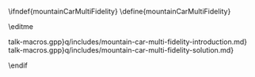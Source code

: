 \ifndef{mountainCarMultiFidelity}
\define{mountainCarMultiFidelity}

\editme

talk-macros.gpp}q/includes/mountain-car-multi-fidelity-introduction.md}
talk-macros.gpp}q/includes/mountain-car-multi-fidelity-solution.md}


\endif
